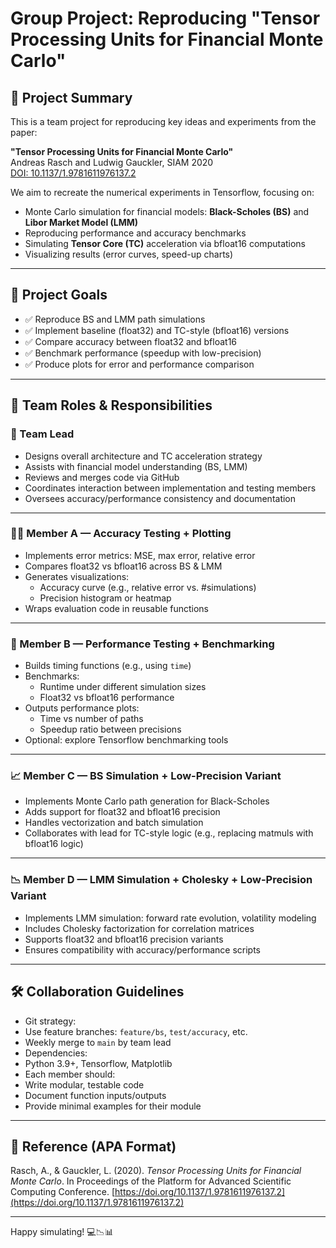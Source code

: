 # Group Project: Reproducing "Tensor Processing Units for Financial Monte Carlo"

## 📘 Project Summary

This is a team project for reproducing key ideas and experiments from the paper:

**"Tensor Processing Units for Financial Monte Carlo"**  
Andreas Rasch and Ludwig Gauckler, SIAM 2020  
[DOI: 10.1137/1.9781611976137.2](https://epubs.siam.org/doi/abs/10.1137/1.9781611976137.2)

We aim to recreate the numerical experiments in Tensorflow, focusing on:

- Monte Carlo simulation for financial models: **Black-Scholes (BS)** and **Libor Market Model (LMM)**
- Reproducing performance and accuracy benchmarks
- Simulating **Tensor Core (TC)** acceleration via bfloat16 computations
- Visualizing results (error curves, speed-up charts)

---

## 🎯 Project Goals

- ✅ Reproduce BS and LMM path simulations
- ✅ Implement baseline (float32) and TC-style (bfloat16) versions
- ✅ Compare accuracy between float32 and bfloat16
- ✅ Benchmark performance (speedup with low-precision)
- ✅ Produce plots for error and performance comparison

---

## 👥 Team Roles & Responsibilities

### 🧠 Team Lead

- Designs overall architecture and TC acceleration strategy
- Assists with financial model understanding (BS, LMM)
- Reviews and merges code via GitHub
- Coordinates interaction between implementation and testing members
- Oversees accuracy/performance consistency and documentation

---

### 👨‍🔬 Member A — **Accuracy Testing + Plotting**

- Implements error metrics: MSE, max error, relative error
- Compares float32 vs bfloat16 across BS & LMM
- Generates visualizations:
  - Accuracy curve (e.g., relative error vs. #simulations)
  - Precision histogram or heatmap
- Wraps evaluation code in reusable functions

---

### 🚀 Member B — **Performance Testing + Benchmarking**

- Builds timing functions (e.g., using `time`)
- Benchmarks:
  - Runtime under different simulation sizes
  - Float32 vs bfloat16 performance
- Outputs performance plots:
  - Time vs number of paths
  - Speedup ratio between precisions
- Optional: explore Tensorflow benchmarking tools

---

### 📈 Member C — **BS Simulation + Low-Precision Variant**

- Implements Monte Carlo path generation for Black-Scholes
- Adds support for float32 and bfloat16 precision
- Handles vectorization and batch simulation
- Collaborates with lead for TC-style logic (e.g., replacing matmuls with bfloat16 logic)

---

### 📉 Member D — **LMM Simulation + Cholesky + Low-Precision Variant**

- Implements LMM simulation: forward rate evolution, volatility modeling
- Includes Cholesky factorization for correlation matrices
- Supports float32 and bfloat16 precision variants
- Ensures compatibility with accuracy/performance scripts

---

## 🛠 Collaboration Guidelines

- Git strategy:
- Use feature branches: `feature/bs`, `test/accuracy`, etc.
- Weekly merge to `main` by team lead
- Dependencies:
- Python 3.9+, Tensorflow, Matplotlib
- Each member should:
- Write modular, testable code
- Document function inputs/outputs
- Provide minimal examples for their module

---

## 📎 Reference (APA Format)

Rasch, A., & Gauckler, L. (2020). *Tensor Processing Units for Financial Monte Carlo*. In Proceedings of the Platform for Advanced Scientific Computing Conference. [https://doi.org/10.1137/1.9781611976137.2](https://doi.org/10.1137/1.9781611976137.2)

---

Happy simulating! 💻📉📊